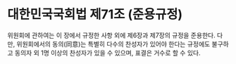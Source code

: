# 대한민국국회법 제71조 (준용규정)

위원회에 관하여는 이 장에서 규정한 사항 외에 제6장과 제7장의 규정을 준용한다. 다만, 위원회에서의 동의(同意)는 특별히 다수의 찬성자가 있어야 한다는 규정에도 불구하고 동의자 외 1명 이상의 찬성자가 있을 수 있으며, 표결은 거수로 할 수 있다.

